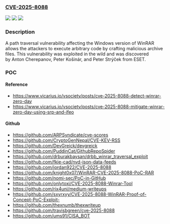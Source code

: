 ### [CVE-2025-8088](https://cve.mitre.org/cgi-bin/cvename.cgi?name=CVE-2025-8088)
![](https://img.shields.io/static/v1?label=Product&message=WinRAR&color=blue)
![](https://img.shields.io/static/v1?label=Version&message=0%20&color=brightgreen)
![](https://img.shields.io/static/v1?label=Vulnerability&message=CWE-35%20Path%20traversal&color=brightgreen)

### Description

A path traversal vulnerability affecting the Windows version of WinRAR allows the attackers to execute arbitrary code by crafting malicious archive files. This vulnerability was exploited in the wild and was discovered by Anton Cherepanov, Peter Košinár, and Peter Strýček     from ESET.

### POC

#### Reference
- https://www.vicarius.io/vsociety/posts/cve-2025-8088-detect-winrar-zero-day
- https://www.vicarius.io/vsociety/posts/cve-2025-8088-mitigate-winrar-zero-day-using-srp-and-ifeo

#### Github
- https://github.com/ARPSyndicate/cve-scores
- https://github.com/CryptoGenNepal/CVE-KEV-RSS
- https://github.com/DevGreick/devgreick
- https://github.com/PuddinCat/GithubRepoSpider
- https://github.com/drburakbaysan/drbb_winrar_traversal_exploit
- https://github.com/fkie-cad/nvd-json-data-feeds
- https://github.com/jordan922/CVE-2025-8088
- https://github.com/knight0x07/WinRAR-CVE-2025-8088-PoC-RAR
- https://github.com/nomi-sec/PoC-in-GitHub
- https://github.com/onlytoxi/CVE-2025-8088-Winrar-Tool
- https://github.com/rix4uni/medium-writeups
- https://github.com/sxyrxyy/CVE-2025-8088-WinRAR-Proof-of-Concept-PoC-Exploit-
- https://github.com/thexnumb/thexwriteup
- https://github.com/travisbgreen/cve-2025-8088
- https://github.com/ums91/CISA_BOT

